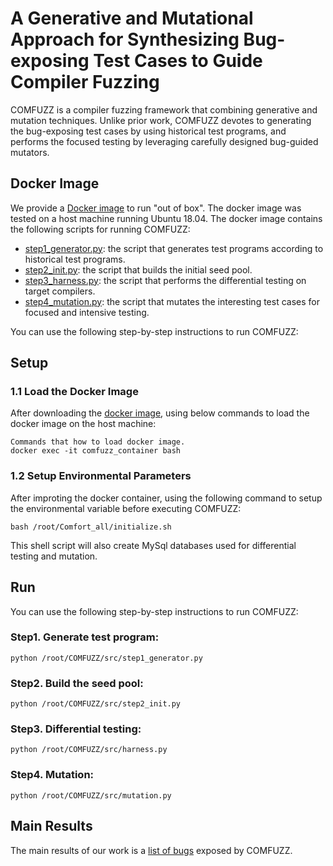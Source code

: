 # A Generative and Mutational Approach for Synthesizing Bug-exposing Test Cases to Guide Compiler Fuzzing

COMFUZZ is a compiler fuzzing framework that combining generative and mutation techniques. Unlike prior work, COMFUZZ devotes to generating the bug-exposing test cases by using historical test programs, and performs the focused testing by leveraging carefully designed bug-guided mutators.


## Docker Image

We provide a [Docker image](https://zenodo.org/record/7602317) to run "out of box". The docker image was tested on a host machine running Ubuntu 18.04.
The docker image contains the following scripts for running COMFUZZ:

* [step1_generator.py](): the script that generates test programs according to historical test programs.
* [step2_init.py](): the script that builds the initial seed pool.
* [step3_harness.py](): the script that performs the differential testing on target compilers.
* [step4_mutation.py](): the script that mutates the interesting test cases for focused and intensive testing.

You can use the following step-by-step instructions to run COMFUZZ:

## Setup
### 1.1 Load the Docker Image
After downloading the [docker image](https://zenodo.org/record/7602317), using below commands to load the docker image on the host machine:
```
Commands that how to load docker image.
docker exec -it comfuzz_container bash
```
### 1.2 Setup Environmental Parameters
After improting the docker container, using the following command to setup the environmental variable before executing COMFUZZ:
```
bash /root/Comfort_all/initialize.sh
```
This shell script will also create MySql databases used for differential testing and mutation.

## Run
You can use the following step-by-step instructions to run COMFUZZ:
### Step1. Generate test program:
```python /root/COMFUZZ/src/step1_generator.py```
### Step2. Build the seed pool:
```python /root/COMFUZZ/src/step2_init.py```
### Step3. Differential testing:
```python /root/COMFUZZ/src/harness.py```
### Step4. Mutation:
```python /root/COMFUZZ/src/mutation.py```



## Main Results
The main results of our work is a [list of bugs](https://github.com/NWU-NISL-Fuzzing/COMFUZZ/blob/main/docs/Bug-List.md) exposed by COMFUZZ.
